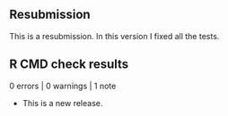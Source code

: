## Resubmission
This is a resubmission. In this version I fixed all the tests. 

## R CMD check results

0 errors | 0 warnings | 1 note

* This is a new release.
